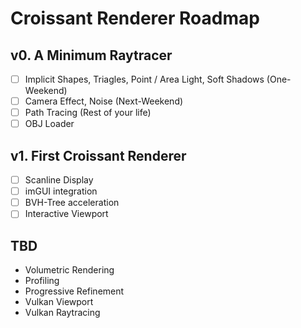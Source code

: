 # Croissant Renderer Roadmap

## v0. A Minimum Raytracer
- [ ] Implicit Shapes, Triagles, Point / Area Light, Soft Shadows (One-Weekend)
- [ ] Camera Effect, Noise (Next-Weekend)
- [ ] Path Tracing (Rest of your life)
- [ ] OBJ Loader

## v1. First Croissant Renderer
- [ ] Scanline Display
- [ ] imGUI integration
- [ ] BVH-Tree acceleration
- [ ] Interactive Viewport

## TBD
- Volumetric Rendering
- Profiling
- Progressive Refinement
- Vulkan Viewport
- Vulkan Raytracing